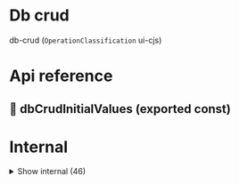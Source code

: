 # Db crud

db-crud (`OperationClassification` ui-cjs)



# Api reference

## 📄 dbCrudInitialValues (exported const)

# Internal

<details><summary>Show internal (46)</summary>
    
  # `<CrudGrid />`




| Input      |    |    |
| ---------- | -- | -- |
| - | | |
| **Output** | `JSX.Element`   |    |



## `<CrudTable />`

| Input      |    |    |
| ---------- | -- | -- |
| - | | |
| **Output** | `JSX.Element`   |    |



## `<CrudTimeline />`

| Input      |    |    |
| ---------- | -- | -- |
| - | | |
| **Output** | `JSX.Element`   |    |



## `<CrudTree />`

| Input      |    |    |
| ---------- | -- | -- |
| - | | |
| **Output** | `JSX.Element`   |    |



## `<DatasetForm />`

| Input      |    |    |
| ---------- | -- | -- |
| props | { modelName: string, <br /> } |  |
| **Output** | `JSX.Element`   |    |



## `<DbPage />`

| Input      |    |    |
| ---------- | -- | -- |
| - | | |
| **Output** | `JSX.Element`   |    |



## getPropertiesDataParameterNames()

| Input      |    |    |
| ---------- | -- | -- |
| properties | `SchemaProperty`[] |  |
| **Output** |    |    |



## `<IndexInstanceContainer />`

container for any index instance that needs to be rendered in the explore page


| Input      |    |    |
| ---------- | -- | -- |
| - | | |
| **Output** | `JSX.Element`   |    |



## `<ModelComponent />`

In the table headings, all xxxSlug, xxxId etc should be called xxx.

In the table values, all slugs and ids should show the name of the instance of the refered model.

It has to be possible to navigate to an id or slug using `#[id] or #[slug]` in the URL, just add div ids to all rows


| Input      |    |    |
| ---------- | -- | -- |
| props | { modelName?: string, <br />highlight: `Highlight`, <br /> } |  |
| **Output** | `JSX.Element`   |    |



## openWhatsapp()

| Input      |    |    |
| ---------- | -- | -- |
| {
  phone,
  text,
} | { phone: string, <br />text: string, <br /> } |  |
| **Output** |    |    |



## `<SearchBar />`

| Input      |    |    |
| ---------- | -- | -- |
| props | { initialValue?: string, <br />placeholder?: string, <br /> } |  |
| **Output** | `JSX.Element`   |    |



## shimmer()

| Input      |    |    |
| ---------- | -- | -- |
| w | number |  |,| h | number |  |
| **Output** | `String`   |    |



## `<SimplifiedSchemaFormDebug />`

| Input      |    |    |
| ---------- | -- | -- |
| - | | |
| **Output** | `JSX.Element`   |    |



## sortToItem()

| Input      |    |    |
| ---------- | -- | -- |
| sort | `DatasetSort` |  |
| **Output** | { value: string, <br />label: string, <br />data: {  }, <br /> }   |    |



## `<SpaceCard />`

| Input      |    |    |
| ---------- | -- | -- |
| - | | |
| **Output** | `JSX.Element`   |    |



## toBase64()

| Input      |    |    |
| ---------- | -- | -- |
| str | string |  |
| **Output** |    |    |



## `<UpsertForm />`

TODO: Provide all the fetched data with `hasMore` and `fetchAll` to the `SimplifiedJsonForm`


| Input      |    |    |
| ---------- | -- | -- |
| - | | |
| **Output** | `JSX.Element`   |    |



## `<UpsertPage />`

| Input      |    |    |
| ---------- | -- | -- |
| - | | |
| **Output** | `JSX.Element`   |    |



## useInfiniteGetDbModel()

| Input      |    |    |
| ---------- | -- | -- |
| - | | |
| **Output** | {  }   |    |



## useModelFromUrl()

takes the model from the url


| Input      |    |    |
| ---------- | -- | -- |
| - | | |
| **Output** |    |    |



## useUrl()

| Input      |    |    |
| ---------- | -- | -- |
| - | | |
| **Output** |    |    |



## 🔹 DbCrudStore

Properties: 

 | Name | Type | Description |
|---|---|---|
| db-crud.datasetConfig  | object |  |
| db-crud.search  | string |  |



## 📄 CrudGrid (exported const)

## 📄 CrudTable (exported const)

## 📄 CrudTimeline (exported const)

## 📄 CrudTree (exported const)

## 📄 DatasetForm (exported const)

## 📄 DbPage (exported const)

## 📄 defaultLimit (exported const)

## 📄 getPropertiesDataParameterNames (exported const)

## 📄 IndexInstanceContainer (exported const)

container for any index instance that needs to be rendered in the explore page


## 📄 ModelComponent (exported const)

In the table headings, all xxxSlug, xxxId etc should be called xxx.

In the table values, all slugs and ids should show the name of the instance of the refered model.

It has to be possible to navigate to an id or slug using `#[id] or #[slug]` in the URL, just add div ids to all rows


## 📄 openWhatsapp (exported const)

## 📄 SearchBar (exported const)

## 📄 shimmer (exported const)

## 📄 SimplifiedSchemaFormDebug (exported const)

## 📄 sortToItem (exported const)

## 📄 SpaceCard (exported const)

## 📄 { StoreProvider, useStore } (exported const)

## 📄 toBase64 (exported const)

## 📄 toBase64 (exported const)

## 📄 UpsertForm (exported const)

TODO: Provide all the fetched data with `hasMore` and `fetchAll` to the `SimplifiedJsonForm`


## 📄 UpsertPage (exported const)

## 📄 useInfiniteGetDbModel (exported const)

## 📄 useModelFromUrl (exported const)

takes the model from the url


## 📄 useUrl (exported const)

  </details>

